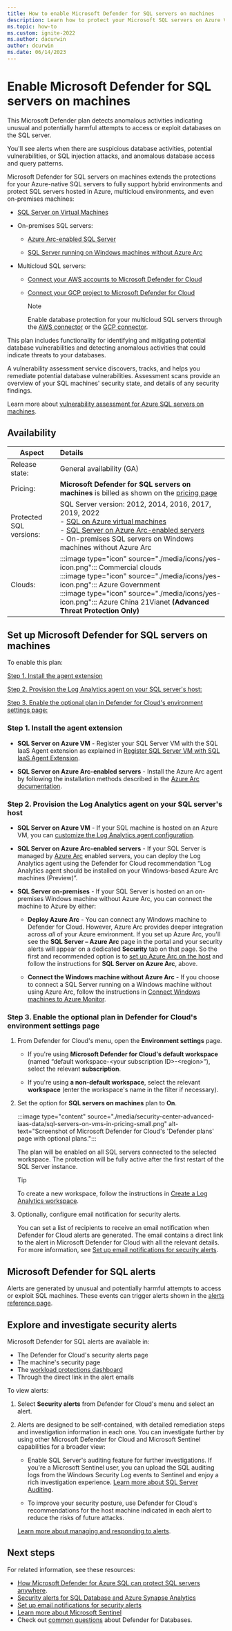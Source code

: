 ```yaml
---
title: How to enable Microsoft Defender for SQL servers on machines
description: Learn how to protect your Microsoft SQL servers on Azure VMs, on-premises, and in hybrid and multicloud environments with Microsoft Defender for Cloud.
ms.topic: how-to
ms.custom: ignite-2022
ms.author: dacurwin
author: dcurwin
ms.date: 06/14/2023
---
```


# Enable Microsoft Defender for SQL servers on machines

This Microsoft Defender plan detects anomalous activities indicating unusual and potentially harmful attempts to access or exploit databases on the SQL server.

You'll see alerts when there are suspicious database activities, potential vulnerabilities, or SQL injection attacks, and anomalous database access and query patterns.

Microsoft Defender for SQL servers on machines extends the protections for your Azure-native SQL servers to fully support hybrid environments and protect SQL servers hosted in Azure, multicloud environments, and even on-premises machines:

- [SQL Server on Virtual Machines](https://azure.microsoft.com/services/virtual-machines/sql-server/)

- On-premises SQL servers:

  - [Azure Arc-enabled SQL Server](/sql/sql-server/azure-arc/overview)

  - [SQL Server running on Windows machines without Azure Arc](../azure-monitor/agents/agent-windows.md)

- Multicloud SQL servers:

  - [Connect your AWS accounts to Microsoft Defender for Cloud](quickstart-onboard-aws.md)

  - [Connect your GCP project to Microsoft Defender for Cloud](quickstart-onboard-gcp.md)

    > [!NOTE]
    > Enable database protection for your multicloud SQL servers through the [AWS connector](quickstart-onboard-aws.md#connect-your-aws-account) or the [GCP connector](quickstart-onboard-gcp.md#configure-the-databases-plan).

This plan includes functionality for identifying and mitigating potential database vulnerabilities and detecting anomalous activities that could indicate threats to your databases.

A vulnerability assessment service discovers, tracks, and helps you remediate potential database vulnerabilities. Assessment scans provide an overview of your SQL machines' security state, and details of any security findings.

Learn more about [vulnerability assessment for Azure SQL servers on machines](defender-for-sql-on-machines-vulnerability-assessment.md).

## Availability

|Aspect|Details|
|----|:----|
|Release state:|General availability (GA)|
|Pricing:|**Microsoft Defender for SQL servers on machines** is billed as shown on the [pricing page](https://azure.microsoft.com/pricing/details/defender-for-cloud/)|
|Protected SQL versions:|SQL Server version: 2012, 2014, 2016, 2017, 2019, 2022 <br>- [SQL on Azure virtual machines](/azure/azure-sql/virtual-machines/windows/sql-server-on-azure-vm-iaas-what-is-overview)<br>- [SQL Server on Azure Arc-enabled servers](/sql/sql-server/azure-arc/overview)<br>- On-premises SQL servers on Windows machines without Azure Arc<br>|
|Clouds:|:::image type="icon" source="./media/icons/yes-icon.png"::: Commercial clouds<br>:::image type="icon" source="./media/icons/yes-icon.png"::: Azure Government<br>:::image type="icon" source="./media/icons/yes-icon.png"::: Azure China 21Vianet **(Advanced Threat Protection Only)**|

## Set up Microsoft Defender for SQL servers on machines

To enable this plan:

[Step 1. Install the agent extension](#step-1-install-the-agent-extension)

[Step 2. Provision the Log Analytics agent on your SQL server's host:](#step-2-provision-the-log-analytics-agent-on-your-sql-servers-host)

[Step 3. Enable the optional plan in Defender for Cloud's environment settings page:](#step-3-enable-the-optional-plan-in-defender-for-clouds-environment-settings-page)

### Step 1. Install the agent extension

- **SQL Server on Azure VM** - Register your SQL Server VM with the SQL IaaS Agent extension as explained in [Register SQL Server VM with SQL IaaS Agent Extension](/azure/azure-sql/virtual-machines/windows/sql-agent-extension-manually-register-single-vm).

- **SQL Server on Azure Arc-enabled servers** - Install the Azure Arc agent by following the installation methods described in the [Azure Arc documentation](../azure-arc/servers/manage-vm-extensions.md).

### Step 2. Provision the Log Analytics agent on your SQL server's host

<a name="auto-provision-mma"></a>

- **SQL Server on Azure VM** - If your SQL machine is hosted on an Azure VM, you can [customize the Log Analytics agent configuration](working-with-log-analytics-agent.md).
- **SQL Server on Azure Arc-enabled servers** - If your SQL Server is managed by [Azure Arc](../azure-arc/index.yml) enabled servers, you can deploy the Log Analytics agent using the Defender for Cloud recommendation “Log Analytics agent should be installed on your Windows-based Azure Arc machines (Preview)”.

- **SQL Server on-premises** - If your SQL Server is hosted on an on-premises Windows machine without Azure Arc, you can connect the machine to Azure by either:

  - **Deploy Azure Arc** - You can connect any Windows machine to Defender for Cloud. However, Azure Arc provides deeper integration across *all* of your Azure environment. If you set up Azure Arc, you'll see the **SQL Server – Azure Arc** page in the portal and your security alerts will appear on a dedicated **Security** tab on that page. So the first and recommended option is to [set up Azure Arc on the host](../azure-arc/servers/onboard-portal.md#install-and-validate-the-agent-on-windows) and follow the instructions for **SQL Server on Azure Arc**, above.

  - **Connect the Windows machine without Azure Arc** - If you choose to connect a SQL Server running on a Windows machine without using Azure Arc, follow the instructions in [Connect Windows machines to Azure Monitor](../azure-monitor/agents/agent-windows.md).

### Step 3. Enable the optional plan in Defender for Cloud's environment settings page

1. From Defender for Cloud's menu, open the **Environment settings** page.

    - If you're using **Microsoft Defender for Cloud's default workspace** (named “default workspace-\<your subscription ID>-\<region>”), select the relevant **subscription**.

    - If you're using **a non-default workspace**, select the relevant **workspace** (enter the workspace's name in the filter if necessary).

1. Set the option for **SQL servers on machines** plan to **On**.

    :::image type="content" source="./media/security-center-advanced-iaas-data/sql-servers-on-vms-in-pricing-small.png" alt-text="Screenshot of Microsoft Defender for Cloud's 'Defender plans' page with optional plans.":::

    The plan will be enabled on all SQL servers connected to the selected workspace. The protection will be fully active after the first restart of the SQL Server instance.

    >[!TIP]
    > To create a new workspace, follow the instructions in [Create a Log Analytics workspace](../azure-monitor/logs/quick-create-workspace.md).

1. Optionally, configure email notification for security alerts.

    You can set a list of recipients to receive an email notification when Defender for Cloud alerts are generated. The email contains a direct link to the alert in Microsoft Defender for Cloud with all the relevant details. For more information, see [Set up email notifications for security alerts](configure-email-notifications.md).

## Microsoft Defender for SQL alerts

Alerts are generated by unusual and potentially harmful attempts to access or exploit SQL machines. These events can trigger alerts shown in the [alerts reference page](alerts-reference.md#alerts-sql-db-and-warehouse).

## Explore and investigate security alerts

Microsoft Defender for SQL alerts are available in:

- The Defender for Cloud's security alerts page
- The machine's security page
- The [workload protections dashboard](workload-protections-dashboard.md)
- Through the direct link in the alert emails

To view alerts:

1. Select **Security alerts** from Defender for Cloud's menu and select an alert.

1. Alerts are designed to be self-contained, with detailed remediation steps and investigation information in each one. You can investigate further by using other Microsoft Defender for Cloud and Microsoft Sentinel capabilities for a broader view:

   - Enable SQL Server's auditing feature for further investigations. If you're a Microsoft Sentinel user, you can upload the SQL auditing logs from the Windows Security Log events to Sentinel and enjoy a rich investigation experience. [Learn more about SQL Server Auditing](/sql/relational-databases/security/auditing/create-a-server-audit-and-server-audit-specification?preserve-view=true&view=sql-server-ver15).

   - To improve your security posture, use Defender for Cloud's recommendations for the host machine indicated in each alert to reduce the risks of future attacks.

    [Learn more about managing and responding to alerts](managing-and-responding-alerts.md).

## Next steps

For related information, see these resources:

- [How Microsoft Defender for Azure SQL can protect SQL servers anywhere](https://www.youtube.com/watch?v=V7RdB6RSVpc).
- [Security alerts for SQL Database and Azure Synapse Analytics](alerts-reference.md#alerts-sql-db-and-warehouse)
- [Set up email notifications for security alerts](configure-email-notifications.md)
- [Learn more about Microsoft Sentinel](../sentinel/index.yml)
- Check out [common questions](faq-defender-for-databases.yml) about Defender for Databases.
